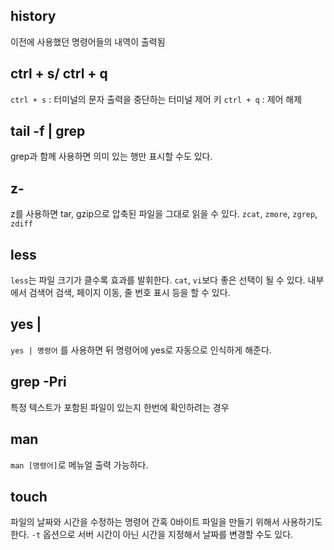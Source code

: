 ## history
이전에 사용했던 명령어들의 내역이 출력됨

## ctrl + s/ ctrl + q
`ctrl + s` : 터미널의 문자 출력을 중단하는 터미널 제어 키
`ctrl + q` : 제어 해제

## tail -f | grep
grep과 함께 사용하면 의미 있는 행만 표시할 수도 있다.

## z-
z를 사용하면 tar, gzip으로 압축된 파일을 그대로 읽을 수 있다.
`zcat`, `zmore`, `zgrep`, `zdiff`

## less
`less`는 파일 크기가 클수록 효과를 발휘한다. `cat`, `vi`보다 좋은 선택이 될 수 있다. 내부에서 검색어 검색, 페이지 이동, 줄 번호 표시 등을 할 수 있다.

## yes | 
`yes | 명령어` 를 사용하면 뒤 명령어에 yes로 자동으로 인식하게 해준다.

## grep -Pri
특정 텍스트가 포함된 파일이 있는지 한번에 확인하려는 경우

## man
`man [명령어]`로 메뉴얼 출력 가능하다.

## touch
파일의 날짜와 시간을 수정하는 명령어
간혹 0바이트 파일을 만들기 위해서 사용하기도 한다.
`-t` 옵션으로 서버 시간이 아닌 시간을 지정해서 날짜를 변경할 수도 있다.
